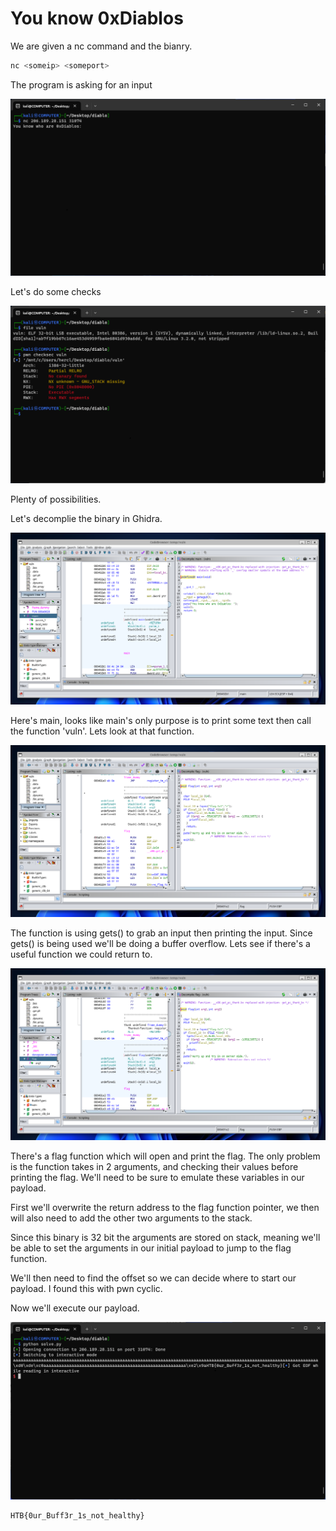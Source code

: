 
# You know 0xDiablos
We are given a nc command and the bianry.
```bash
nc <someip> <someport>
```
The program is asking for an input

![](https://github.com/0xNev/CTF-Writeups/blob/main/htb/0xdiablos/1.png?raw=true)

Let's do some checks

![](https://github.com/0xNev/CTF-Writeups/blob/main/htb/0xdiablos/2.png?raw=true)

Plenty of possibilities.

Let's decomplie the binary in Ghidra.

![](https://github.com/0xNev/CTF-Writeups/blob/main/htb/0xdiablos/3.png?raw=true)


Here's main, looks like main's only purpose is to print some text then call the function 'vuln'. Lets look at that function.

![](https://github.com/0xNev/CTF-Writeups/blob/main/htb/0xdiablos/4.png?raw=true)

The function is using gets() to grab an input then printing the input. Since gets() is being used we'll be doing a buffer overflow. Lets see if there's a useful function we could return to.

![](https://github.com/0xNev/CTF-Writeups/blob/main/htb/0xdiablos/5.png?raw=true)

There's a flag function which will open and print the flag. The only problem is the function takes in 2 arguments, and checking their values before printing the flag. We'll need to be sure to emulate these variables in our payload.

First we'll overwrite the return address to the flag function pointer, we then  will also need to add the other two arguments to the stack.

Since this binary is 32 bit the arguments are stored on stack, meaning we'll be able to set the arguments  in our initial payload to jump to the flag function.

We'll then need to find the offset  so we can decide where to start our payload. I found this with pwn cyclic.

Now we'll execute our payload.

![](https://github.com/0xNev/CTF-Writeups/blob/main/htb/0xdiablos/6.png?raw=true)

```bash
HTB{0ur_Buff3r_1s_not_healthy}
```